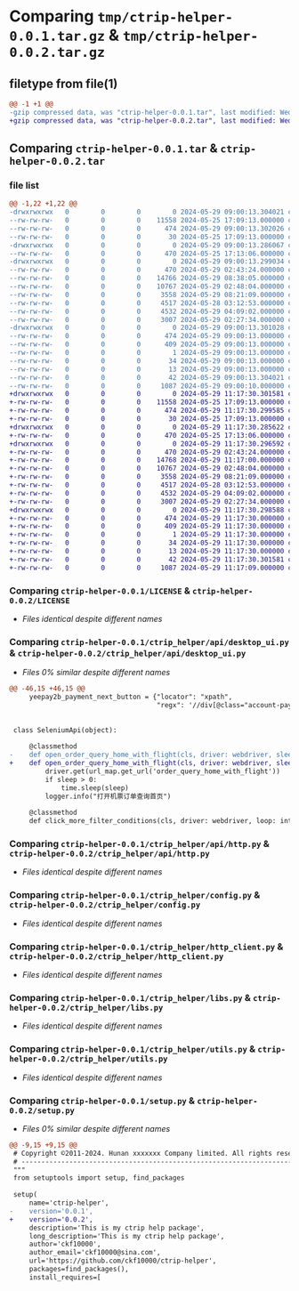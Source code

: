 # Comparing `tmp/ctrip-helper-0.0.1.tar.gz` & `tmp/ctrip-helper-0.0.2.tar.gz`

## filetype from file(1)

```diff
@@ -1 +1 @@
-gzip compressed data, was "ctrip-helper-0.0.1.tar", last modified: Wed May 29 09:00:13 2024, max compression
+gzip compressed data, was "ctrip-helper-0.0.2.tar", last modified: Wed May 29 11:17:30 2024, max compression
```

## Comparing `ctrip-helper-0.0.1.tar` & `ctrip-helper-0.0.2.tar`

### file list

```diff
@@ -1,22 +1,22 @@
-drwxrwxrwx   0        0        0        0 2024-05-29 09:00:13.304021 ctrip-helper-0.0.1/
--rw-rw-rw-   0        0        0    11558 2024-05-25 17:09:13.000000 ctrip-helper-0.0.1/LICENSE
--rw-rw-rw-   0        0        0      474 2024-05-29 09:00:13.302026 ctrip-helper-0.0.1/PKG-INFO
--rw-rw-rw-   0        0        0       30 2024-05-25 17:09:13.000000 ctrip-helper-0.0.1/README.md
-drwxrwxrwx   0        0        0        0 2024-05-29 09:00:13.286067 ctrip-helper-0.0.1/ctrip_helper/
--rw-rw-rw-   0        0        0      470 2024-05-25 17:13:06.000000 ctrip-helper-0.0.1/ctrip_helper/__init__.py
-drwxrwxrwx   0        0        0        0 2024-05-29 09:00:13.299034 ctrip-helper-0.0.1/ctrip_helper/api/
--rw-rw-rw-   0        0        0      470 2024-05-29 02:43:24.000000 ctrip-helper-0.0.1/ctrip_helper/api/__init__.py
--rw-rw-rw-   0        0        0    14766 2024-05-29 08:38:05.000000 ctrip-helper-0.0.1/ctrip_helper/api/desktop_ui.py
--rw-rw-rw-   0        0        0    10767 2024-05-29 02:48:04.000000 ctrip-helper-0.0.1/ctrip_helper/api/http.py
--rw-rw-rw-   0        0        0     3558 2024-05-29 08:21:09.000000 ctrip-helper-0.0.1/ctrip_helper/config.py
--rw-rw-rw-   0        0        0     4517 2024-05-28 03:12:53.000000 ctrip-helper-0.0.1/ctrip_helper/http_client.py
--rw-rw-rw-   0        0        0     4532 2024-05-29 04:09:02.000000 ctrip-helper-0.0.1/ctrip_helper/libs.py
--rw-rw-rw-   0        0        0     3007 2024-05-29 02:27:34.000000 ctrip-helper-0.0.1/ctrip_helper/utils.py
-drwxrwxrwx   0        0        0        0 2024-05-29 09:00:13.301028 ctrip-helper-0.0.1/ctrip_helper.egg-info/
--rw-rw-rw-   0        0        0      474 2024-05-29 09:00:13.000000 ctrip-helper-0.0.1/ctrip_helper.egg-info/PKG-INFO
--rw-rw-rw-   0        0        0      409 2024-05-29 09:00:13.000000 ctrip-helper-0.0.1/ctrip_helper.egg-info/SOURCES.txt
--rw-rw-rw-   0        0        0        1 2024-05-29 09:00:13.000000 ctrip-helper-0.0.1/ctrip_helper.egg-info/dependency_links.txt
--rw-rw-rw-   0        0        0       34 2024-05-29 09:00:13.000000 ctrip-helper-0.0.1/ctrip_helper.egg-info/requires.txt
--rw-rw-rw-   0        0        0       13 2024-05-29 09:00:13.000000 ctrip-helper-0.0.1/ctrip_helper.egg-info/top_level.txt
--rw-rw-rw-   0        0        0       42 2024-05-29 09:00:13.304021 ctrip-helper-0.0.1/setup.cfg
--rw-rw-rw-   0        0        0     1087 2024-05-29 09:00:10.000000 ctrip-helper-0.0.1/setup.py
+drwxrwxrwx   0        0        0        0 2024-05-29 11:17:30.301581 ctrip-helper-0.0.2/
+-rw-rw-rw-   0        0        0    11558 2024-05-25 17:09:13.000000 ctrip-helper-0.0.2/LICENSE
+-rw-rw-rw-   0        0        0      474 2024-05-29 11:17:30.299585 ctrip-helper-0.0.2/PKG-INFO
+-rw-rw-rw-   0        0        0       30 2024-05-25 17:09:13.000000 ctrip-helper-0.0.2/README.md
+drwxrwxrwx   0        0        0        0 2024-05-29 11:17:30.285622 ctrip-helper-0.0.2/ctrip_helper/
+-rw-rw-rw-   0        0        0      470 2024-05-25 17:13:06.000000 ctrip-helper-0.0.2/ctrip_helper/__init__.py
+drwxrwxrwx   0        0        0        0 2024-05-29 11:17:30.296592 ctrip-helper-0.0.2/ctrip_helper/api/
+-rw-rw-rw-   0        0        0      470 2024-05-29 02:43:24.000000 ctrip-helper-0.0.2/ctrip_helper/api/__init__.py
+-rw-rw-rw-   0        0        0    14768 2024-05-29 11:17:00.000000 ctrip-helper-0.0.2/ctrip_helper/api/desktop_ui.py
+-rw-rw-rw-   0        0        0    10767 2024-05-29 02:48:04.000000 ctrip-helper-0.0.2/ctrip_helper/api/http.py
+-rw-rw-rw-   0        0        0     3558 2024-05-29 08:21:09.000000 ctrip-helper-0.0.2/ctrip_helper/config.py
+-rw-rw-rw-   0        0        0     4517 2024-05-28 03:12:53.000000 ctrip-helper-0.0.2/ctrip_helper/http_client.py
+-rw-rw-rw-   0        0        0     4532 2024-05-29 04:09:02.000000 ctrip-helper-0.0.2/ctrip_helper/libs.py
+-rw-rw-rw-   0        0        0     3007 2024-05-29 02:27:34.000000 ctrip-helper-0.0.2/ctrip_helper/utils.py
+drwxrwxrwx   0        0        0        0 2024-05-29 11:17:30.298588 ctrip-helper-0.0.2/ctrip_helper.egg-info/
+-rw-rw-rw-   0        0        0      474 2024-05-29 11:17:30.000000 ctrip-helper-0.0.2/ctrip_helper.egg-info/PKG-INFO
+-rw-rw-rw-   0        0        0      409 2024-05-29 11:17:30.000000 ctrip-helper-0.0.2/ctrip_helper.egg-info/SOURCES.txt
+-rw-rw-rw-   0        0        0        1 2024-05-29 11:17:30.000000 ctrip-helper-0.0.2/ctrip_helper.egg-info/dependency_links.txt
+-rw-rw-rw-   0        0        0       34 2024-05-29 11:17:30.000000 ctrip-helper-0.0.2/ctrip_helper.egg-info/requires.txt
+-rw-rw-rw-   0        0        0       13 2024-05-29 11:17:30.000000 ctrip-helper-0.0.2/ctrip_helper.egg-info/top_level.txt
+-rw-rw-rw-   0        0        0       42 2024-05-29 11:17:30.301581 ctrip-helper-0.0.2/setup.cfg
+-rw-rw-rw-   0        0        0     1087 2024-05-29 11:17:09.000000 ctrip-helper-0.0.2/setup.py
```

### Comparing `ctrip-helper-0.0.1/LICENSE` & `ctrip-helper-0.0.2/LICENSE`

 * *Files identical despite different names*

### Comparing `ctrip-helper-0.0.1/ctrip_helper/api/desktop_ui.py` & `ctrip-helper-0.0.2/ctrip_helper/api/desktop_ui.py`

 * *Files 0% similar despite different names*

```diff
@@ -46,15 +46,15 @@
     yeepay2b_payment_next_button = {"locator": "xpath",
                                     "regx": '//div[@class="account-pay-main"]//button[@id="passPayButton"]'}
 
 
 class SeleniumApi(object):
 
     @classmethod
-    def open_order_query_home_with_flight(cls, driver: webdriver, sleep: int = 0) -> None:
+    def open_order_query_home_with_flight(cls, driver: webdriver, sleep: float = 0) -> None:
         driver.get(url_map.get_url('order_query_home_with_flight'))
         if sleep > 0:
             time.sleep(sleep)
         logger.info("打开机票订单查询首页")
 
     @classmethod
     def click_more_filter_conditions(cls, driver: webdriver, loop: int = 1, sleep: float = 0) -> bool:
```

### Comparing `ctrip-helper-0.0.1/ctrip_helper/api/http.py` & `ctrip-helper-0.0.2/ctrip_helper/api/http.py`

 * *Files identical despite different names*

### Comparing `ctrip-helper-0.0.1/ctrip_helper/config.py` & `ctrip-helper-0.0.2/ctrip_helper/config.py`

 * *Files identical despite different names*

### Comparing `ctrip-helper-0.0.1/ctrip_helper/http_client.py` & `ctrip-helper-0.0.2/ctrip_helper/http_client.py`

 * *Files identical despite different names*

### Comparing `ctrip-helper-0.0.1/ctrip_helper/libs.py` & `ctrip-helper-0.0.2/ctrip_helper/libs.py`

 * *Files identical despite different names*

### Comparing `ctrip-helper-0.0.1/ctrip_helper/utils.py` & `ctrip-helper-0.0.2/ctrip_helper/utils.py`

 * *Files identical despite different names*

### Comparing `ctrip-helper-0.0.1/setup.py` & `ctrip-helper-0.0.2/setup.py`

 * *Files 0% similar despite different names*

```diff
@@ -9,15 +9,15 @@
 # Copyright ©2011-2024. Hunan xxxxxxx Company limited. All rights reserved.
 # ---------------------------------------------------------------------------------------------------------
 """
 from setuptools import setup, find_packages
 
 setup(
     name='ctrip-helper',
-    version='0.0.1',
+    version='0.0.2',
     description='This is my ctrip help package',
     long_description='This is my ctrip help package',
     author='ckf10000',
     author_email='ckf10000@sina.com',
     url='https://github.com/ckf10000/ctrip-helper',
     packages=find_packages(),
     install_requires=[
```

